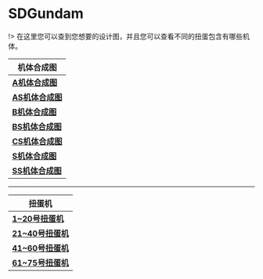 # SDGundam

!> 在这里您可以查到您想要的设计图，并且您可以查看不同的扭蛋包含有哪些机体。

|**机体合成图**|
|---------------|
|**[A机体合成图](/aji)**|
|**[AS机体合成图](/asji)**|
|**[B机体合成图](/bji)**|
|**[BS机体合成图](/bsji)**|
|**[CS机体合成图](/csji)**|
|**[S机体合成图](/sji)**|
|**[SS机体合成图](/ssji)**|

----------------

|**扭蛋机**|
|---------------|
|**[1~20号扭蛋机](/egg-1to20)**|
|**[21~40号扭蛋机](/egg-21to40)**|
|**[41~60号扭蛋机](/egg-41to60)**|
|**[61~75号扭蛋机](/egg-61to75)**|